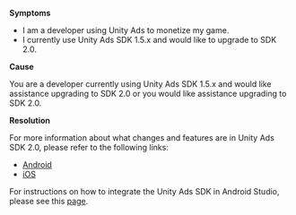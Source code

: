 

**Symptoms**


- I am a developer using Unity Ads to monetize my game.
- I currently use Unity Ads SDK 1.5.x and would like to upgrade to SDK 2.0.



**Cause**



You are a developer currently using Unity Ads SDK 1.5.x and would like assistance upgrading to SDK 2.0 or you would like assistance upgrading to SDK 2.0.



**Resolution**



For more information about what changes and features are in Unity Ads SDK 2.0, please refer to the following links:


- [Android](https://github.com/Unity-Technologies/unity-ads-android/wiki/sdk_android_transition_guide)
- [iOS](https://github.com/Unity-Technologies/unity-ads-ios/wiki/sdk_ios_transition_guide)



For instructions on how to integrate the Unity Ads SDK in Android Studio, please see this [page](https://github.com/Unity-Technologies/unity-ads-android/wiki/sdk_android_integration_guide).


